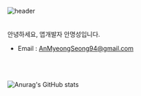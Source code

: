 ![header](https://capsule-render.vercel.app/api?type=waving&color=gradient&height=120&animation=fadeIn&section=footer&text=🚗🚘🚛&fontAlign=70) <br><br><br>
안녕하세요, 앱개발자 안명성입니다.

- Email : AnMyeongSeong94@gmail.com

<br><br><br>
![Anurag's GitHub stats](https://github-readme-stats.vercel.app/api?username=maengsi&show_icons=true&theme=radical)


